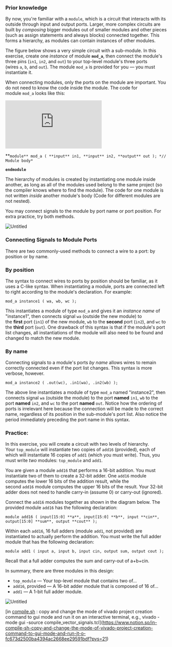 ### Prior knowledge

By now, you're familiar with a `module`, which is a circuit that interacts with its outside through input and output ports. Larger, more complex circuits are built by *composing* bigger modules out of smaller modules and other pieces (such as assign statements and always blocks) connected together. This forms a hierarchy, as modules can contain instances of other modules.

The figure below shows a very simple circuit with a sub-module. In this exercise, create one *instance* of module **`mod_a`**, then connect the module's three pins (`in1`, `in2`, and `out`) to your top-level module's three ports (wires `a`, `b`, and `out`). The module `mod_a` is provided for you — you must instantiate it.

When connecting modules, only the ports on the module are important. You do not need to know the code inside the module. The code for module `mod_a` looks like this:

![Untitled](https://hdlbits.01xz.net/mw/thumb.php?f=Module_moda.png&width=101)

**`module** mod_a ( **input** in1, **input** in2, **output** out );
    *// Module body*`

**`endmodule`**

The hierarchy of modules is created by instantiating one module inside another, as long as all of the modules used belong to the same project (so the compiler knows where to find the module). The code for one module is not written *inside* another module's body (Code for different modules are not nested).

You may connect signals to the module by port name or port position. For extra practice, try both methods.

![Untitled](https://hdlbits.01xz.net/mw/images/c/c0/Module.png)

### **Connecting Signals to Module Ports**

There are two commonly-used methods to connect a wire to a port: by position or by name.

### **By position**

The syntax to connect wires to ports by position should be familiar, as it uses a C-like syntax. When instantiating a module, ports are connected left to right according to the module's declaration. For example:

`mod_a instance1 ( wa, wb, wc );`

This instantiates a module of type `mod_a` and gives it an *instance name* of "instance1", then connects signal `wa` (outside the new module) to the **first** port (`in1`) of the new module, `wb` to the **second** port (`in2`), and `wc` to the **third** port (`out`). One drawback of this syntax is that if the module's port list changes, all instantiations of the module will also need to be found and changed to match the new module.

### **By name**

Connecting signals to a module's ports *by name* allows wires to remain correctly connected even if the port list changes. This syntax is more verbose, however.

`mod_a instance2 ( .out(wc), .in1(wa), .in2(wb) );`

The above line instantiates a module of type `mod_a` named "instance2", then connects signal `wa` (outside the module) to the port **named** `in1`, `wb` to the port **named** `in2`, and `wc` to the port **named** `out`. Notice how the ordering of ports is irrelevant here because the connection will be made to the correct name, regardless of its position in the sub-module's port list. Also notice the period immediately preceding the port name in this syntax.

### Practice:

In this exercise, you will create a circuit with two levels of hierarchy. Your `top_module` will instantiate two copies of `add16` (provided), each of which will instantiate 16 copies of `add1` (which you must write). Thus, you must write *two* modules: `top_module` and `add1`.

You are given a module `add16` that performs a 16-bit addition. You must instantiate two of them to create a 32-bit adder. One `add16` module computes the lower 16 bits of the addition result, while the second `add16` module computes the upper 16 bits of the result. Your 32-bit adder does not need to handle carry-in (assume 0) or carry-out (ignored).

Connect the `add16` modules together as shown in the diagram below. The provided module `add16` has the following declaration:

`module add16 ( input[15:0] **a**, input[15:0] **b**, input **cin**, output[15:0] **sum**, output **cout** );`

Within each `add16`, 16 full adders (module `add1`, not provided) are instantiated to actually perform the addition. You must write the full adder module that has the following declaration:

`module add1 ( input a, input b, input cin, output sum, output cout );`

Recall that a full adder computes the sum and carry-out of a+b+cin.

In summary, there are three modules in this design:

- `top_module` — Your top-level module that contains two of...
- `add16`, provided — A 16-bit adder module that is composed of 16 of...
- `add1` — A 1-bit full adder module.

![Untitled](https://s3-us-west-2.amazonaws.com/secure.notion-static.com/98ca81c5-052e-411b-a1c0-d3433bf6674c/Untitled.png)

[in [compile.sh](https://www.dropbox.com/sh/ckqqx7szw2ens62/AACRAQTWIlEHda-J4R4MOsHba?dl=0) : copy and change the mode of vivado project creation command to gui mode and run it on an interactive terminal, e.g., vivado -mode gui -source compile_vector_signals.tcl](https://www.notion.so/in-compile-sh-copy-and-change-the-mode-of-vivado-project-creation-command-to-gui-mode-and-run-it-o-fc673d2500ba4394ac2668ee29591bdf?pvs=21)